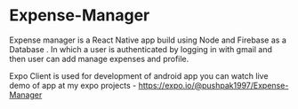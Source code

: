 # Expense-Manager
 Expense manager is a React Native app build using Node and Firebase as a Database . 
 In which a user is authenticated by logging in with gmail and then user can add manage expenses and profile.
 
 Expo Client is used for development of android app
 you can watch live demo of app at my expo projects - https://expo.io/@pushpak1997/Expense-Manager
